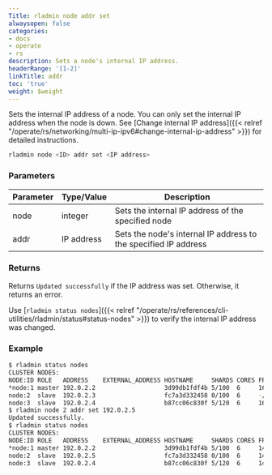 ```yaml
---
Title: rladmin node addr set
alwaysopen: false
categories:
- docs
- operate
- rs
description: Sets a node's internal IP address.
headerRange: '[1-2]'
linkTitle: addr
toc: 'true'
weight: $weight
---
```


Sets the internal IP address of a node. You can only set the internal IP address when the node is down. See [Change internal IP address]({{< relref "/operate/rs/networking/multi-ip-ipv6#change-internal-ip-address" >}}) for detailed instructions.

```sh
rladmin node <ID> addr set <IP address>
```

### Parameters

| Parameter | Type/Value                     | Description                                                                                   |
|-----------|--------------------------------|-----------------------------------------------------------------------------------------------|
| node      | integer                        | Sets the internal IP address of the specified node                                                |
| addr   | IP address                     | Sets the node's internal IP address to the specified IP address                                      |

### Returns

Returns `Updated successfully` if the IP address was set. Otherwise, it returns an error.

Use [`rladmin status nodes`]({{< relref "/operate/rs/references/cli-utilities/rladmin/status#status-nodes" >}}) to verify the internal IP address was changed.

### Example

```sh
$ rladmin status nodes
CLUSTER NODES:
NODE:ID ROLE   ADDRESS    EXTERNAL_ADDRESS HOSTNAME     SHARDS CORES FREE_RAM        PROVISIONAL_RAM VERSION   STATUS
*node:1 master 192.0.2.2                   3d99db1fdf4b 5/100  6     16.06GB/19.54GB 12.46GB/16.02GB 6.2.12-37 OK
node:2  slave  192.0.2.3                   fc7a3d332458 0/100  6     -/19.54GB       -/16.02GB       6.2.12-37 DOWN, last seen 33s ago
node:3  slave  192.0.2.4                   b87cc06c830f 5/120  6     16.06GB/19.54GB 12.46GB/16.02GB 6.2.12-37 OK
$ rladmin node 2 addr set 192.0.2.5
Updated successfully.
$ rladmin status nodes
CLUSTER NODES:
NODE:ID ROLE   ADDRESS    EXTERNAL_ADDRESS HOSTNAME     SHARDS CORES FREE_RAM        PROVISIONAL_RAM VERSION   STATUS
*node:1 master 192.0.2.2                   3d99db1fdf4b 5/100  6     14.78GB/19.54GB 11.18GB/16.02GB 6.2.12-37 OK
node:2  slave  192.0.2.5                   fc7a3d332458 0/100  6     14.78GB/19.54GB 11.26GB/16.02GB 6.2.12-37 OK
node:3  slave  192.0.2.4                   b87cc06c830f 5/120  6     14.78GB/19.54GB 11.18GB/16.02GB 6.2.12-37 OK
```
